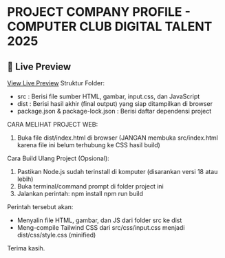 # PROJECT COMPANY PROFILE - COMPUTER CLUB DIGITAL TALENT 2025

## 🚀 Live Preview

[View Live Preview](https://mwidiarta.github.io/projectWebUKM)
Struktur Folder:

- src : Berisi file sumber HTML, gambar, input.css, dan JavaScript
- dist : Berisi hasil akhir (final output) yang siap ditampilkan di browser
- package.json & package-lock.json : Berisi daftar dependensi project

CARA MELIHAT PROJECT WEB:

1. Buka file dist/index.html di browser
   (JANGAN membuka src/index.html karena file ini belum terhubung ke CSS hasil build)

Cara Build Ulang Project (Opsional):

1. Pastikan Node.js sudah terinstall di komputer (disarankan versi 18 atau lebih)
2. Buka terminal/command prompt di folder project ini
3. Jalankan perintah:
   npm install
   npm run build

Perintah tersebut akan:

- Menyalin file HTML, gambar, dan JS dari folder src ke dist
- Meng-compile Tailwind CSS dari src/css/input.css menjadi dist/css/style.css (minified)

Terima kasih.
